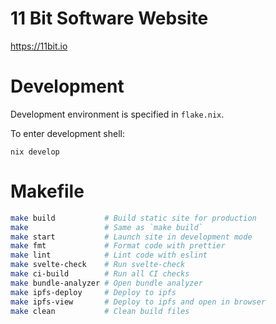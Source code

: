 # 11 Bit Software Website

https://11bit.io

# Development

Development environment is specified in `flake.nix`.

To enter development shell:

    nix develop

# Makefile
```bash
make build           # Build static site for production
make                 # Same as `make build`
make start           # Launch site in development mode
make fmt             # Format code with prettier
make lint            # Lint code with eslint
make svelte-check    # Run svelte-check
make ci-build        # Run all CI checks
make bundle-analyzer # Open bundle analyzer
make ipfs-deploy     # Deploy to ipfs
make ipfs-view       # Deploy to ipfs and open in browser
make clean           # Clean build files
```
